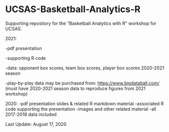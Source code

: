 # UCSAS-Basketball-Analytics-R
Supporting repository for the "Basketball Analytics with R" workshop for UCSAS.

2021:

-pdf presentation

-supporting R code

-data: opponent box scores, team box scores, player box scores 2020-2021 season

-play-by-play data may be purchased from: https://www.bigdataball.com/ (must have 2020-2021 season data to reproduce figures from 2021 workshop)

2020:
-pdf presentation slides & related R markdown material
-associated R code supporting the presentation
-images and other related material
-all 2017-2018 data included

Last Update: August 17, 2020
